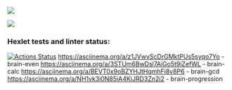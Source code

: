 <a href="https://codeclimate.com/github/megiazavr/python-project-49/maintainability"><img src="https://api.codeclimate.com/v1/badges/ec03d61f635777397939/maintainability" /></a>

<a href="https://codeclimate.com/github/megiazavr/python-project-49/test_coverage"><img src="https://api.codeclimate.com/v1/badges/ec03d61f635777397939/test_coverage" /></a>

### Hexlet tests and linter status:
[![Actions Status](https://github.com/megiazavr/python-project-49/actions/workflows/hexlet-check.yml/badge.svg)](https://github.com/megiazavr/python-project-49/actions)
https://asciinema.org/a/z1JVwvScDrGMktPUs5syqo7Yo - brain-even
https://asciinema.org/a/3STUm6BwDsl7AiGo5t9jZefWL - brain-calc
https://asciinema.org/a/BEVT0x9oBZYHJtHqmhFi8v8P6 - brain-gcd
https://asciinema.org/a/NH1vk3i0N85iA4KiJRD3Zn2i2 - brain-progression
